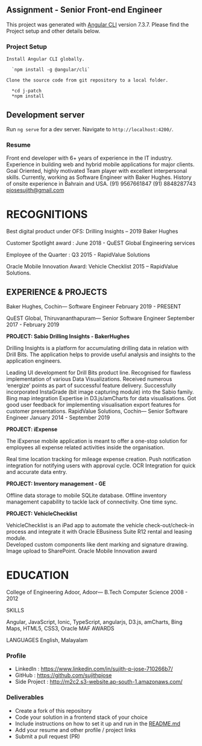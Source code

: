 
## Assignment - Senior Front-end Engineer
   This project was generated with [Angular CLI](https://github.com/angular/angular-cli) version 7.3.7.
   Please find the Project setup and other details below.

### Project Setup
    
    Install Angular CLI globally.

      `npm install -g @angular/cli`
    
    Clone the source code from git repository to a local folder.

      *cd j-patch
      *npm install

    
## Development server

Run `ng serve` for a dev server. Navigate to `http://localhost:4200/`.

### Resume

Front end developer with 6+ years of experience in the IT industry. Experience in building web and hybrid mobile applications for major clients. Goal Oriented, highly motivated Team player with excellent interpersonal skills. Currently, working as Software Engineer with Baker Hughes. History of onsite experience in Bahrain and USA.
(91) 9567661847
(91) 8848287743
pjosesujith@gmail.com

# RECOGNITIONS

Best digital product under OFS:   Drilling Insights – 2019 Baker Hughes

Customer Spotlight award                :   June 2018 - QuEST Global Engineering services

Employee of the Quarter                         :   Q3 2015 - RapidValue Solutions 

Oracle Mobile Innovation Award:   Vehicle Checklist 2015 – RapidValue Solutions.

## EXPERIENCE & PROJECTS
Baker Hughes, Cochin— Software Engineer
February 2019 - PRESENT

QuEST Global, Thiruvananthapuram— Senior Software Engineer
September 2017 - February 2019

**PROJECT: Sabio Drilling Insights - BakerHughes**

Drilling Insights is a platform for accumulating drilling data in relation with Drill Bits. The application helps to provide useful analysis and insights to the application engineers.
	
Leading UI development for Drill Bits product line.
Recognised for flawless implementation of various Data Visualizations.
Received numerous ‘energize’ points as part of successful feature delivery.
Successfully incorporated InstaGrade (bit image capturing module) into the Sabio family.
Bing map integration 
Expertise in D3.js/amCharts for data visualisations. 
Got good user feedback for implementing visualisation export features for customer presentations.
RapidValue Solutions, Cochin— Senior Software Engineer
January 2014 - September 2019

**PROJECT:  iExpense**

The iExpense mobile application is meant to offer a one-stop solution for employees all expense related activities inside the organisation. 

Real time location tracking for mileage expense creation.
Push notification integration for notifying users with approval cycle.
OCR Integration for quick and accurate data entry.



**PROJECT: Inventory management - GE**

Offline data storage to mobile SQLite database.
Offline inventory management capability to tackle lack of connectivity.
One time sync.


**PROJECT: VehicleChecklist** 

VehicleChecklist is an iPad app to automate the vehicle check-out/check-in process and integrate it with Oracle EBusiness Suite R12 rental and leasing module.    
Developed custom components like dent marking and signature drawing.
Image upload to SharePoint. 
Oracle Mobile Innovation award 

# EDUCATION
College of Engineering Adoor, Adoor— B.Tech Computer Science
2008 - 2012


SKILLS

Angular, JavaScript, Ionic,
TypeScript, angularjs, D3.js,
amCharts, Bing Maps, HTML5, CSS3, Oracle MAF
AWARDS

LANGUAGES
English, Malayalam




### Profile
- LinkedIn     : https://www.linkedin.com/in/sujith-p-jose-710266b7/
- GitHub       : https://github.com/sujithpjose
- Side Project : http://m2c2.s3-website.ap-south-1.amazonaws.com/

### Deliverables
- Create a fork of this repository
- Code your solution in a frontend stack of your choice
- Include instructions on how to set it up and run in the [README.md](README.md)
- Add your resume and other profile / project links
- Submit a pull request (PR)
